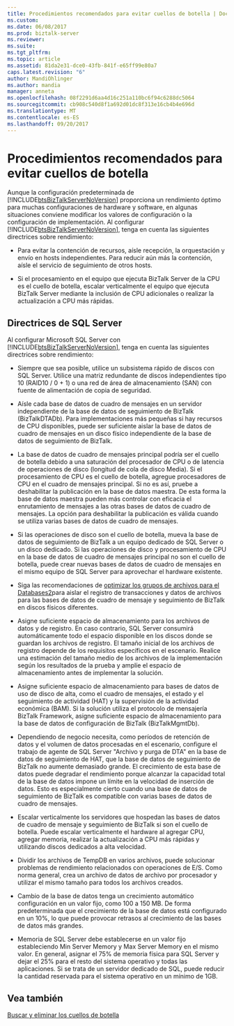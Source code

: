 ```yaml
---
title: Procedimientos recomendados para evitar cuellos de botella | Documentos de Microsoft
ms.custom: 
ms.date: 06/08/2017
ms.prod: biztalk-server
ms.reviewer: 
ms.suite: 
ms.tgt_pltfrm: 
ms.topic: article
ms.assetid: 81da2e31-dce0-43fb-841f-e65ff99e80a7
caps.latest.revision: "6"
author: MandiOhlinger
ms.author: mandia
manager: anneta
ms.openlocfilehash: 08f2291d6aa4d16c251a110bc6f94c6288dc5064
ms.sourcegitcommit: cb908c540d8f1a692d01dc8f313e16cb4b4e696d
ms.translationtype: MT
ms.contentlocale: es-ES
ms.lasthandoff: 09/20/2017
---
```

# <a name="best-practices-for-avoiding-bottlenecks"></a>Procedimientos recomendados para evitar cuellos de botella
Aunque la configuración predeterminada de [!INCLUDE[btsBizTalkServerNoVersion](../includes/btsbiztalkservernoversion-md.md)] proporciona un rendimiento óptimo para muchas configuraciones de hardware y software, en algunas situaciones conviene modificar los valores de configuración o la configuración de implementación. Al configurar [!INCLUDE[btsBizTalkServerNoVersion](../includes/btsbiztalkservernoversion-md.md)], tenga en cuenta las siguientes directrices sobre rendimiento:  
  
-   Para evitar la contención de recursos, aísle recepción, la orquestación y envío en hosts independientes. Para reducir aún más la contención, aísle el servicio de seguimiento de otros hosts.  
  
-   Si el procesamiento en el equipo que ejecuta BizTalk Server de la CPU es el cuello de botella, escalar verticalmente el equipo que ejecuta BizTalk Server mediante la inclusión de CPU adicionales o realizar la actualización a CPU más rápidas.  
  
## <a name="sql-server-guidelines"></a>Directrices de SQL Server  
 Al configurar Microsoft SQL Server con [!INCLUDE[btsBizTalkServerNoVersion](../includes/btsbiztalkservernoversion-md.md)], tenga en cuenta las siguientes directrices sobre rendimiento:  
  
-   Siempre que sea posible, utilice un subsistema rápido de discos con SQL Server. Utilice una matriz redundante de discos independientes tipo 10 (RAID10 / 0 + 1) o una red de área de almacenamiento (SAN) con fuente de alimentación de copia de seguridad.  
  
-   Aísle cada base de datos de cuadro de mensajes en un servidor independiente de la base de datos de seguimiento de BizTalk (BizTalkDTADb). Para implementaciones más pequeñas si hay recursos de CPU disponibles, puede ser suficiente aislar la base de datos de cuadro de mensajes en un disco físico independiente de la base de datos de seguimiento de BizTalk.  
  
-   La base de datos de cuadro de mensajes principal podría ser el cuello de botella debido a una saturación del procesador de CPU o de latencia de operaciones de disco (longitud de cola de disco Media). Si el procesamiento de CPU es el cuello de botella, agregue procesadores de CPU en el cuadro de mensajes principal. Si no es así, pruebe a deshabilitar la publicación en la base de datos maestra. De esta forma la base de datos maestra pueden más controlar con eficacia el enrutamiento de mensajes a las otras bases de datos de cuadro de mensajes. La opción para deshabilitar la publicación es válida cuando se utiliza varias bases de datos de cuadro de mensajes.  
  
-   Si las operaciones de disco son el cuello de botella, mueva la base de datos de seguimiento de BizTalk a un equipo dedicado de SQL Server o un disco dedicado. Si las operaciones de disco y procesamiento de CPU en la base de datos de cuadro de mensajes principal no son el cuello de botella, puede crear nuevas bases de datos de cuadro de mensajes en el mismo equipo de SQL Server para aprovechar el hardware existente.  
  
-   Siga las recomendaciones de [optimizar los grupos de archivos para el Databases2](../technical-guides/optimizing-filegroups-for-the-databases2.md)para aislar el registro de transacciones y datos de archivos para las bases de datos de cuadro de mensaje y seguimiento de BizTalk en discos físicos diferentes.  
  
-   Asigne suficiente espacio de almacenamiento para los archivos de datos y de registro. En caso contrario, SQL Server consumirá automáticamente todo el espacio disponible en los discos donde se guardan los archivos de registro. El tamaño inicial de los archivos de registro depende de los requisitos específicos en el escenario. Realice una estimación del tamaño medio de los archivos de la implementación según los resultados de la prueba y amplíe el espacio de almacenamiento antes de implementar la solución.  
  
-   Asigne suficiente espacio de almacenamiento para bases de datos de uso de disco de alta, como el cuadro de mensajes, el estado y el seguimiento de actividad (HAT) y la supervisión de la actividad económica (BAM). Si la solución utiliza el protocolo de mensajería BizTalk Framework, asigne suficiente espacio de almacenamiento para la base de datos de configuración de BizTalk (BizTalkMgmtDb).  
  
-   Dependiendo de negocio necesita, como períodos de retención de datos y el volumen de datos procesadas en el escenario, configure el trabajo de agente de SQL Server "Archivo y purga de DTA" en la base de datos de seguimiento de HAT, que la base de datos de seguimiento de BizTalk no aumente demasiado grande. El crecimiento de esta base de datos puede degradar el rendimiento porque alcanzar la capacidad total de la base de datos impone un límite en la velocidad de inserción de datos. Esto es especialmente cierto cuando una base de datos de seguimiento de BizTalk es compatible con varias bases de datos de cuadro de mensajes.  
  
-   Escalar verticalmente los servidores que hospedan las bases de datos de cuadro de mensaje y seguimiento de BizTalk si son el cuello de botella. Puede escalar verticalmente el hardware al agregar CPU, agregar memoria, realizar la actualización a CPU más rápidas y utilizando discos dedicados a alta velocidad.  
  
-   Dividir los archivos de TempDB en varios archivos, puede solucionar problemas de rendimiento relacionados con operaciones de E/S. Como norma general, crea un archivo de datos de archivo por procesador y utilizar el mismo tamaño para todos los archivos creados.  
  
-   Cambio de la base de datos tenga un crecimiento automático configuración en un valor fijo, como 100 a 150 MB. De forma predeterminada que el crecimiento de la base de datos está configurado en un 10%, lo que puede provocar retrasos al crecimiento de las bases de datos más grandes.  
  
-   Memoria de SQL Server debe establecerse en un valor fijo estableciendo Min Server Memory y Max Server Memory en el mismo valor. En general, asignar el 75% de memoria física para SQL Server y dejar el 25% para el resto del sistema operativo y todas las aplicaciones. Si se trata de un servidor dedicado de SQL, puede reducir la cantidad reservada para el sistema operativo en un mínimo de 1GB.  
  
## <a name="see-also"></a>Vea también  
 [Buscar y eliminar los cuellos de botella](../technical-guides/finding-and-eliminating-bottlenecks.md)